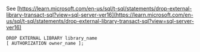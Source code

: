 See [https://learn.microsoft.com/en-us/sql/t-sql/statements/drop-external-library-transact-sql?view=sql-server-ver16](https://learn.microsoft.com/en-us/sql/t-sql/statements/drop-external-library-transact-sql?view=sql-server-ver16)
```
DROP EXTERNAL LIBRARY library_name
[ AUTHORIZATION owner_name ];
```
